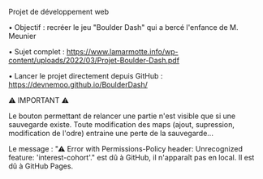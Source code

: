 Projet de développement web

• Objectif : recréer le jeu "Boulder Dash" qui a bercé l'enfance de M. Meunier

• Sujet complet : https://www.lamarmotte.info/wp-content/uploads/2022/03/Projet-Boulder-Dash.pdf

• Lancer le projet directement depuis GitHub : https://devnemoo.github.io/BoulderDash/


⚠ IMPORTANT ⚠

Le bouton permettant de relancer une partie n'est visible que si une sauvegarde existe.
Toute modification des maps (ajout, supression, modification de l'odre) entraine une perte de la sauvegarde...

Le message :
"⚠ Error with Permissions-Policy header: Unrecognized feature: 'interest-cohort'."
est dû à GitHub, il n'apparaît pas en local. Il est dû à GitHub Pages.
